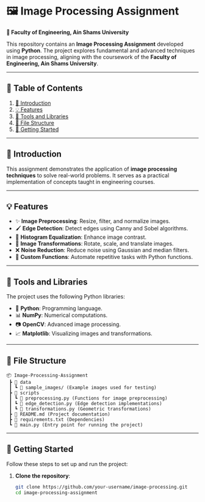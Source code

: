 
# 🖼️ Image Processing Assignment  
**🚀 Faculty of Engineering, Ain Shams University**

This repository contains an **Image Processing Assignment** developed using **Python**. The project explores fundamental and advanced techniques in image processing, aligning with the coursework of the **Faculty of Engineering, Ain Shams University**.  

---

## 📝 Table of Contents  
1. [📖 Introduction](#-introduction)  
2. [💡 Features](#-features)  
3. [🔧 Tools and Libraries](#-tools-and-libraries)  
4. [📂 File Structure](#-file-structure)  
5. [🚀 Getting Started](#-getting-started)   

---

## 📖 Introduction  
This assignment demonstrates the application of **image processing techniques** to solve real-world problems. It serves as a practical implementation of concepts taught in engineering courses.  

---

## 💡 Features  
- ✨ **Image Preprocessing**: Resize, filter, and normalize images.  
- 🖌️ **Edge Detection**: Detect edges using Canny and Sobel algorithms.  
- 🎨 **Histogram Equalization**: Enhance image contrast.  
- 🔄 **Image Transformations**: Rotate, scale, and translate images.  
- ❌ **Noise Reduction**: Reduce noise using Gaussian and median filters.  
- 📜 **Custom Functions**: Automate repetitive tasks with Python functions.  

---

## 🔧 Tools and Libraries  
The project uses the following Python libraries:  
- 🐍 **Python**: Programming language.  
- 📊 **NumPy**: Numerical computations.  
- 📷 **OpenCV**: Advanced image processing.  
- 📈 **Matplotlib**: Visualizing images and transformations.  

---

## 📂 File Structure  
```plaintext
📦 Image-Processing-Assignment  
 ┣ 📂 data  
 ┃ ┗ 📜 sample_images/ (Example images used for testing)  
 ┣ 📂 scripts  
 ┃ ┗ 📜 preprocessing.py (Functions for image preprocessing)  
 ┃ ┗ 📜 edge_detection.py (Edge detection implementations)  
 ┃ ┗ 📜 transformations.py (Geometric transformations)  
 ┣ 📜 README.md (Project documentation)  
 ┣ 📜 requirements.txt (Dependencies)  
 ┗ 📜 main.py (Entry point for running the project)
```
---
## 🚀 Getting Started  
Follow these steps to set up and run the project:  

1. **Clone the repository**:  
   ```bash
   git clone https://github.com/your-username/image-processing.git
   cd image-processing-assignment

 
